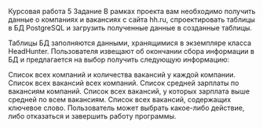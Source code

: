 Курсовая работа 5
Задание 
В рамках проекта вам необходимо получить данные о компаниях и вакансиях с сайта hh.ru, спроектировать таблицы в БД PostgreSQL и загрузить полученные данные в созданные таблицы.

Таблицы БД заполняются данными, хранящимися в экземпляре класса HeadHunter.
Пользователя извещают об окончании сбора информации в БД и предлагается на выбор получить следующую информацию:

Список всех компаний и количества вакансий у каждой компании.
Список всех вакансий всех компаний.
Список средней зарплаты по вакансиям компаний.
Список всех вакансий, у которых зарплата выше средней по всем вакансиям.
Список всех вакансий, содержащих ключевое слово.
Пользователь может выбрать какое-либо действие, либо отказаться и завершить работу программы.